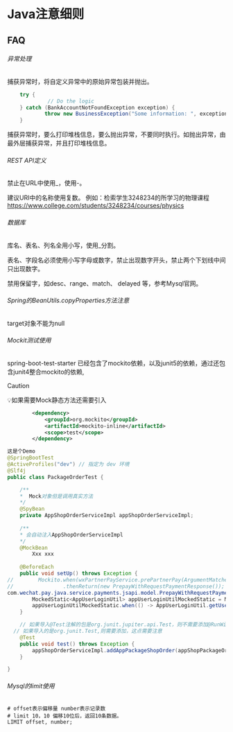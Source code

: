 # Java注意细则
## FAQ

###### 异常处理

捕获异常时，将自定义异常中的原始异常包装并抛出。

```java
    try {
   			 // Do the logic
    } catch (BankAccountNotFoundException exception) {
    		throw new BusinessException("Some information: ", exception)
    }
```
捕获异常时，要么打印堆栈信息，要么抛出异常，不要同时执行。如抛出异常，由最外层捕获异常，并且打印堆栈信息。

###### REST API定义

禁止在URL中使用_，使用-。

建议URI中的名称使用复数。
例如：检索学生3248234的所学习的物理课程
              https://www.college.com/students/3248234/courses/physics

###### 数据库

库名、表名、列名全用小写，使用_分割。

表名、字段名必须使用小写字母或数字，禁止出现数字开头，禁止两个下划线中间只出现数字。

禁用保留字，如desc、range、match、 delayed 等，参考Mysql官网。

###### Spring的BeanUtils.copyProperties方法注意

target对象不能为null

###### Mockit测试使用

spring-boot-test-starter 已经包含了mockito依赖，以及junit5的依赖，通过还包含junit4整合mockito的依赖,

> [!CAUTION]
>
> 💡如果需要Mock静态方法还需要引入
>
> ```xml
>         <dependency>
>             <groupId>org.mockito</groupId>
>             <artifactId>mockito-inline</artifactId>
>             <scope>test</scope>
>         </dependency>
> ```

```java
这是个Demo
@SpringBootTest
@ActiveProfiles("dev") // 指定为 dev 环境
@Slf4j
public class PackageOrderTest {

    /**
    *  Mock对象但是调用真实方法
    */
    @SpyBean
    private AppShopOrderServiceImpl appShopOrderServiceImpl;
    
    /**
    * 会自动注入AppShopOrderServiceImpl
    */
    @MockBean
		Xxx xxx
		
    @BeforeEach
    public void setUp() throws Exception {
//        Mockito.when(wxPartnerPayService.prePartnerPay(ArgumentMatchers.any(), ArgumentMatchers.any()))
//                .thenReturn(new PrepayWithRequestPaymentResponse());
com.wechat.pay.java.service.payments.jsapi.model.PrepayWithRequestPaymentResponse());
        MockedStatic<AppUserLoginUtil> appUserLoginUtilMockedStatic = Mockito.mockStatic(AppUserLoginUtil.class);
        appUserLoginUtilMockedStatic.when(() -> AppUserLoginUtil.getUserId()).thenReturn(195840884665029L);
    }

	// 如果导入@Test注解的包是org.junit.jupiter.api.Test，则不需要添加@RunWith注解，	 
  // 如果导入的是org.junit.Test,则需要添加，这点需要注意
    @Test
    public void test() throws Exception {
        appShopOrderServiceImpl.addAppPackageShopOrder(appShopPackageOrderAddDto);
    }

}
```

######  Mysql的limit使用

```
# offset表示偏移量 number表示记录数
# limit 10，10 偏移10位后，返回10条数据。
LIMIT offset, number;
```

